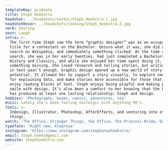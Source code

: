 ```yaml
---
templateKey: graduate
title: Steph Hoekstra
headshot: ../headshots/normal/Steph_Hoekstra-1.jpg
headshotHover: ../headshots/looking/Steph_Hoekstra-2.jpg
verb: Sharing
noun: Laugh
intro: >-
  The first time Steph saw the term “graphic designer” was as an occupation
  title for a contestant on the Bachelor. Unsure what it was, she did a quick
  search on Wikipedia, and immediately something clicked. At the time of that
  search, she was in her early twenties. had just completed a Bachelors in
  History and Classics, and while she enjoyed her time spent doing it, there was
  something missing. She loved research and telling stories, but writing it out
  in text wasn’t enough. Graphic design opened up a new world of story-telling
  potential. It allowed her to support a story visually, to explore new tools
  for explaining data, and make stories more accessible for those that don’t
  enjoy reading blocks of text. Steph enjoys being playful and making people
  smile with design. It’s also been a comfort to her knowing that the Bachelor
  has produced at least one lasting relationship: Steph and design.
hobbies: 'Photography, books, comics, adventures, tea'
music: Lately she's been feeling nostalgic with anything 90's
tools: >-
  InDesign, Illustrator, Photoshop, AfterEffects, and venturing into other
  things.
watch: 'The Office, Stranger Things, the Office, The Princess Bride, Dark, The Office'
typeface: 'Right now, Alegreya'
instagram: 'https://www.instagram.com/stephaniehoekstra/'
email: steph.hoeks@gmail.com
website: stephhoekstra.com
---
```


